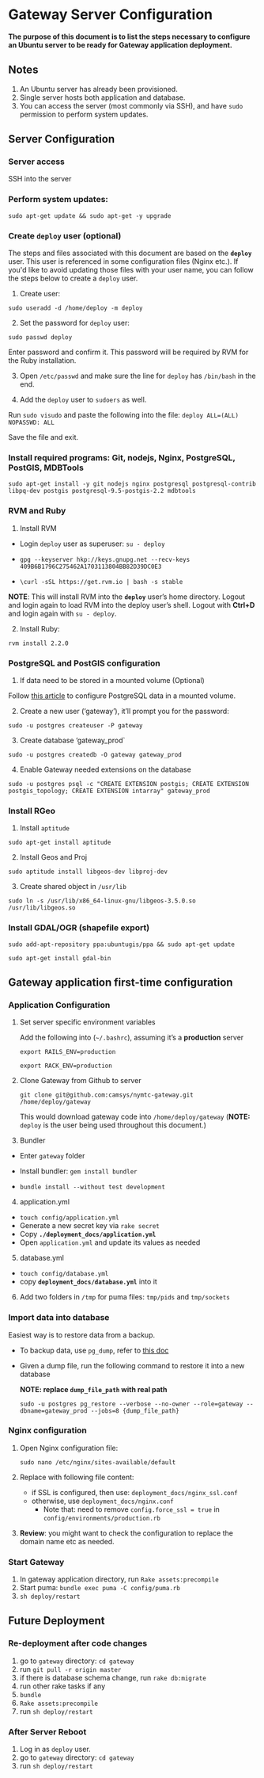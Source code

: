 Gateway Server Configuration
==============================

**The purpose of this document is to list the steps necessary to configure an Ubuntu server to be ready for Gateway application deployment.**

## Notes

1. An Ubuntu server has already been provisioned. 
2. Single server hosts both application and database.
3. You can access the server (most commonly via SSH), and have `sudo` permission to perform system updates.

## Server Configuration

### Server access
SSH into the server

### Perform system updates:
`sudo apt-get update && sudo apt-get -y upgrade`

### Create `deploy` user (optional)
The steps and files associated with this document are based on the **`deploy`** user. This user is referenced in some configuration files (Nginx etc.). If you'd like to avoid updating those files with your user name, you can follow the steps below to create a `deploy` user.

1. Create user: 
  
  `sudo useradd -d /home/deploy -m deploy`

2. Set the password for `deploy` user: 
    
  `sudo passwd deploy`
    
  Enter password and confirm it. This password will be required by RVM for the Ruby installation. 

3. Open `/etc/passwd` and make sure the line for `deploy` has `/bin/bash` in the end.

3. Add the `deploy` user to `sudoers` as well. 
  
  Run `sudo visudo` and paste the following into the file:
  `deploy ALL=(ALL) NOPASSWD: ALL`

  Save the file and exit.

### Install required programs: Git, nodejs, Nginx, PostgreSQL, PostGIS, MDBTools
`sudo apt-get install -y git nodejs nginx postgresql postgresql-contrib libpq-dev postgis postgresql-9.5-postgis-2.2 mdbtools`


### RVM and Ruby

1. Install RVM
  
  - Login `deploy` user as superuser: `su - deploy`

  - `gpg --keyserver hkp://keys.gnupg.net --recv-keys 409B6B1796C275462A1703113804BB82D39DC0E3`

  - `\curl -sSL https://get.rvm.io | bash -s stable`

  **NOTE**: This will install RVM into the **`deploy`** user’s home directory. Logout and login again to load RVM into the deploy user’s shell. Logout with **Ctrl+D** and login again with `su - deploy`.

2. Install Ruby:
  
  `rvm install 2.2.0`

### PostgreSQL and PostGIS configuration

1. If data need to be stored in a mounted volume (Optional)

  Follow [this article](https://www.digitalocean.com/community/tutorials/how-to-move-a-postgresql-data-directory-to-a-new-location-on-ubuntu-16-04) to configure PostgreSQL data in a mounted volume.

2. Create a new user (‘gateway’), it’ll prompt you for the password:
  
  `sudo -u postgres createuser -P gateway`

3. Create database ‘gateway_prod`
  
  `sudo -u postgres createdb -O gateway gateway_prod`


4. Enable Gateway needed extensions on the database
  
  `sudo -u postgres psql -c "CREATE EXTENSION postgis; CREATE EXTENSION postgis_topology; CREATE EXTENSION intarray" gateway_prod`

### Install RGeo

1. Install `aptitude`

  `sudo apt-get install aptitude`

2. Install Geos and Proj
  
  `sudo aptitude install libgeos-dev libproj-dev`


3. Create shared object in `/usr/lib`
  
  `sudo ln -s /usr/lib/x86_64-linux-gnu/libgeos-3.5.0.so /usr/lib/libgeos.so`

### Install GDAL/OGR (shapefile export)

  `sudo add-apt-repository ppa:ubuntugis/ppa && sudo apt-get update`
  
  `sudo apt-get install gdal-bin`


## Gateway application first-time configuration

### Application Configuration
1. Set server specific environment variables

    Add the following into (`~/.bashrc`), assuming it’s a **production** server
  
    `export RAILS_ENV=production`

    `export RACK_ENV=production`

2. Clone Gateway from Github to server
    
    `git clone git@github.com:camsys/nymtc-gateway.git /home/deploy/gateway`
    
    This would download gateway code into `/home/deploy/gateway` (**NOTE:** `deploy` is the user being used throughout this document.)

3. Bundler

  - Enter `gateway` folder
 
  - Install bundler:  `gem install bundler`

  - `bundle install --without test development`

4. application.yml

  - `touch config/application.yml`
  - Generate a new secret key via `rake secret`
  - Copy **`./deployment_docs/application.yml`**
  - Open `application.yml` and update its values as needed

5. database.yml

  - `touch config/database.yml`
  - copy **`deployment_docs/database.yml`** into it

6. Add two folders in `/tmp` for puma files: `tmp/pids` and `tmp/sockets`

### Import data into database

Easiest way is to restore data from a backup.

  - To backup data, use `pg_dump`, refer to [this doc](https://www.postgresql.org/docs/9.6/static/app-pgdump.html)

  - Given a dump file, run the following command to restore it into a new database

    **NOTE: replace `dump_file_path` with real path**
    
    `sudo -u postgres pg_restore --verbose --no-owner --role=gateway --dbname=gateway_prod --jobs=8 {dump_file_path}`


### Nginx configuration

1. Open Nginx configuration file:

     `sudo nano /etc/nginx/sites-available/default`

2. Replace with following file content:
    - if SSL is configured, then use: `deployment_docs/nginx_ssl.conf`
    - otherwise, use `deployment_docs/nginx.conf`
      - Note that: need to remove `config.force_ssl = true` in `config/environments/production.rb`

3. **Review**: you might want to check the configuration to replace the domain name etc as needed.

### Start Gateway
  1. In gateway application directory, run `Rake assets:precompile`
  2. Start puma: `bundle exec puma -C config/puma.rb` 
  3. `sh deploy/restart`

## Future Deployment

### Re-deployment after code changes
  1. go to `gateway` directory: `cd gateway`
  2. run `git pull -r origin master`
  3. if there is database schema change, run `rake db:migrate`
  4. run other rake tasks if any
  5. `bundle`
  6. `Rake assets:precompile`
  7. run `sh deploy/restart`

### After Server Reboot
  1. Log in as `deploy` user.
  2. go to `gateway` directory: `cd gateway`
  3. run `sh deploy/restart`